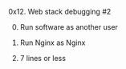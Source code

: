 0x12. Web stack debugging #2

0. Run software as another user

1. Run Nginx as Nginx

2. 7 lines or less

